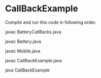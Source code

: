 # CallBackExample

Compile and run this code in following order.

javac BatteryCallBacks.java

javac Battery.java

javac Mobile.java

javac CallBackExample.java

java CallBackExample

